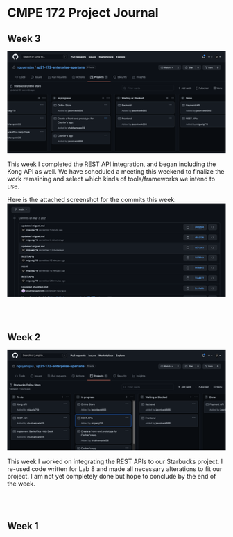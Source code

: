 # CMPE 172 Project Journal

## Week 3
![alt text](images/week3.png)

This week I completed the REST API integration, and began including the Kong API as well. We have scheduled a meeting this weekend to finalize the work remaining and select which kinds of tools/frameworks we intend to use. 

Here is the attached screenshot for the commits this week:
![alt text](images/week3comm.png)


<br><br/>

## Week 2
![alt text](images/week2.png)

This week I worked on integrating the REST APIs to our Starbucks project. I re-used code written for Lab 8 and made all necessary alterations to fit our project. I am not yet completely done but hope to conclude by the end of the week. 

<br><br/>

## Week 1